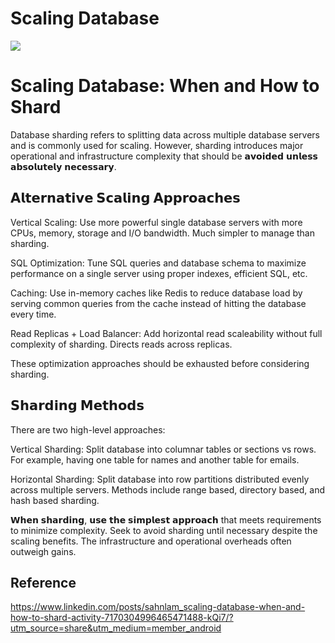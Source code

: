 # Scaling Database

![](https://media.licdn.com/dms/image/D5622AQEmILSVqLDoXA/feedshare-shrink_1280/0/1709533925708?e=1712793600&v=beta&t=X5rFP0VL8exUvHm_RwZMYD0C-BrolqAHUStvoscWCJs)

# Scaling Database: When and How to Shard

Database sharding refers to splitting data across multiple database servers and is commonly used for scaling. However, sharding introduces major operational and infrastructure complexity that should be 𝗮𝘃𝗼𝗶𝗱𝗲𝗱 𝘂𝗻𝗹𝗲𝘀𝘀 𝗮𝗯𝘀𝗼𝗹𝘂𝘁𝗲𝗹𝘆 𝗻𝗲𝗰𝗲𝘀𝘀𝗮𝗿𝘆.

## 𝗔𝗹𝘁𝗲𝗿𝗻𝗮𝘁𝗶𝘃𝗲 𝗦𝗰𝗮𝗹𝗶𝗻𝗴 𝗔𝗽𝗽𝗿𝗼𝗮𝗰𝗵𝗲𝘀

Vertical Scaling: Use more powerful single database servers with more CPUs, memory, storage and I/O bandwidth. Much simpler to manage than sharding.

SQL Optimization: Tune SQL queries and database schema to maximize performance on a single server using proper indexes, efficient SQL, etc.

Caching: Use in-memory caches like Redis to reduce database load by serving common queries from the cache instead of hitting the database every time.

Read Replicas + Load Balancer: Add horizontal read scaleability without full complexity of sharding. Directs reads across replicas.

These optimization approaches should be exhausted before considering sharding.

## 𝗦𝗵𝗮𝗿𝗱𝗶𝗻𝗴 𝗠𝗲𝘁𝗵𝗼𝗱𝘀

There are two high-level approaches:

Vertical Sharding: Split database into columnar tables or sections vs rows. For example, having one table for names and another table for emails.

Horizontal Sharding: Split database into row partitions distributed evenly across multiple servers. Methods include range based, directory based, and hash based sharding.

𝗪𝗵𝗲𝗻 𝘀𝗵𝗮𝗿𝗱𝗶𝗻𝗴, 𝘂𝘀𝗲 𝘁𝗵𝗲 𝘀𝗶𝗺𝗽𝗹𝗲𝘀𝘁 𝗮𝗽𝗽𝗿𝗼𝗮𝗰𝗵 that meets requirements to minimize complexity. Seek to avoid sharding until necessary despite the scaling benefits. The infrastructure and operational overheads often outweigh gains.

## Reference

https://www.linkedin.com/posts/sahnlam_scaling-database-when-and-how-to-shard-activity-7170304996465471488-kQi7/?utm_source=share&utm_medium=member_android